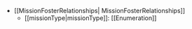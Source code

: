  * [[MissionFosterRelationships| MissionFosterRelationships]]
   * [[missionType|missionType]]: [[Enumeration]]

